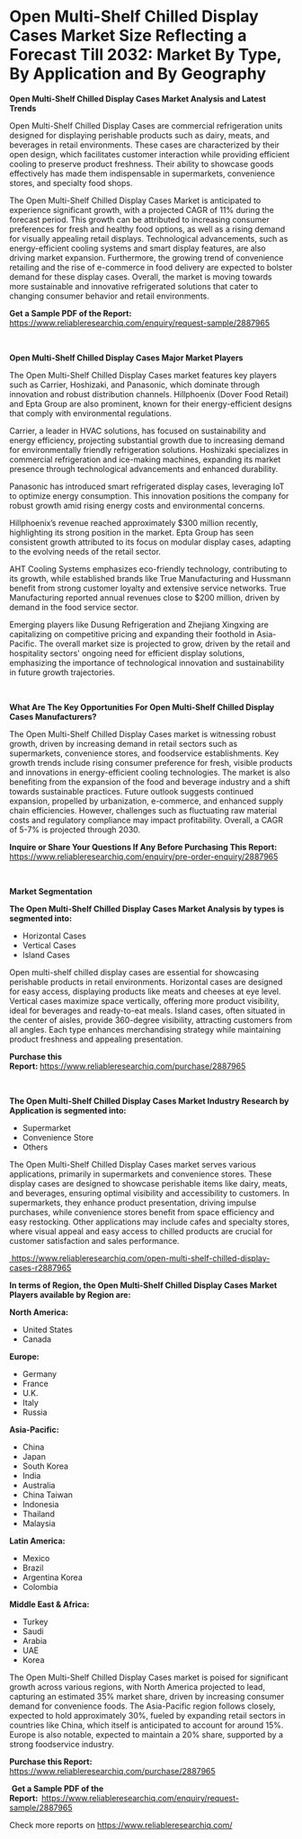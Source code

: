 <p><h1>Open Multi-Shelf Chilled Display Cases Market Size Reflecting a Forecast Till 2032: Market By Type, By Application and By Geography</h1></p><p><strong>Open Multi-Shelf Chilled Display Cases Market Analysis and Latest Trends</strong></p>
<p><p>Open Multi-Shelf Chilled Display Cases are commercial refrigeration units designed for displaying perishable products such as dairy, meats, and beverages in retail environments. These cases are characterized by their open design, which facilitates customer interaction while providing efficient cooling to preserve product freshness. Their ability to showcase goods effectively has made them indispensable in supermarkets, convenience stores, and specialty food shops.</p><p>The Open Multi-Shelf Chilled Display Cases Market is anticipated to experience significant growth, with a projected CAGR of 11% during the forecast period. This growth can be attributed to increasing consumer preferences for fresh and healthy food options, as well as a rising demand for visually appealing retail displays. Technological advancements, such as energy-efficient cooling systems and smart display features, are also driving market expansion. Furthermore, the growing trend of convenience retailing and the rise of e-commerce in food delivery are expected to bolster demand for these display cases. Overall, the market is moving towards more sustainable and innovative refrigerated solutions that cater to changing consumer behavior and retail environments.</p></p>
<p><strong>Get a Sample PDF of the Report:&nbsp;</strong> <a href="https://www.reliableresearchiq.com/enquiry/request-sample/2887965?utm_campaign=3180&utm_medium=2&utm_source=Github&utm_content=ia&utm_term=14032025&utm_id=open-multi-shelf-chilled-display-cases">https://www.reliableresearchiq.com/enquiry/request-sample/2887965</a></p>
<p>&nbsp;</p>
<p><strong>Open Multi-Shelf Chilled Display Cases Major Market Players</strong></p>
<p><p>The Open Multi-Shelf Chilled Display Cases market features key players such as Carrier, Hoshizaki, and Panasonic, which dominate through innovation and robust distribution channels. Hillphoenix (Dover Food Retail) and Epta Group are also prominent, known for their energy-efficient designs that comply with environmental regulations.</p><p>Carrier, a leader in HVAC solutions, has focused on sustainability and energy efficiency, projecting substantial growth due to increasing demand for environmentally friendly refrigeration solutions. Hoshizaki specializes in commercial refrigeration and ice-making machines, expanding its market presence through technological advancements and enhanced durability.</p><p>Panasonic has introduced smart refrigerated display cases, leveraging IoT to optimize energy consumption. This innovation positions the company for robust growth amid rising energy costs and environmental concerns.</p><p>Hillphoenix’s revenue reached approximately $300 million recently, highlighting its strong position in the market. Epta Group has seen consistent growth attributed to its focus on modular display cases, adapting to the evolving needs of the retail sector.</p><p>AHT Cooling Systems emphasizes eco-friendly technology, contributing to its growth, while established brands like True Manufacturing and Hussmann benefit from strong customer loyalty and extensive service networks. True Manufacturing reported annual revenues close to $200 million, driven by demand in the food service sector.</p><p>Emerging players like Dusung Refrigeration and Zhejiang Xingxing are capitalizing on competitive pricing and expanding their foothold in Asia-Pacific. The overall market size is projected to grow, driven by the retail and hospitality sectors' ongoing need for efficient display solutions, emphasizing the importance of technological innovation and sustainability in future growth trajectories.</p></p>
<p>&nbsp;</p>
<p><strong>What Are The Key Opportunities For Open Multi-Shelf Chilled Display Cases Manufacturers?</strong></p>
<p><p>The Open Multi-Shelf Chilled Display Cases market is witnessing robust growth, driven by increasing demand in retail sectors such as supermarkets, convenience stores, and foodservice establishments. Key growth trends include rising consumer preference for fresh, visible products and innovations in energy-efficient cooling technologies. The market is also benefiting from the expansion of the food and beverage industry and a shift towards sustainable practices. Future outlook suggests continued expansion, propelled by urbanization, e-commerce, and enhanced supply chain efficiencies. However, challenges such as fluctuating raw material costs and regulatory compliance may impact profitability. Overall, a CAGR of 5-7% is projected through 2030.</p></p>
<p><strong>Inquire or Share Your Questions If Any Before Purchasing This Report:</strong> <a href="https://www.reliableresearchiq.com/enquiry/pre-order-enquiry/2887965?utm_campaign=3180&utm_medium=2&utm_source=Github&utm_content=ia&utm_term=14032025&utm_id=open-multi-shelf-chilled-display-cases">https://www.reliableresearchiq.com/enquiry/pre-order-enquiry/2887965</a></p>
<p>&nbsp;</p>
<p><strong>Market Segmentation</strong></p>
<p><strong>The Open Multi-Shelf Chilled Display Cases Market Analysis by types is segmented into:</strong></p>
<p><ul><li>Horizontal Cases</li><li>Vertical Cases</li><li>lsland Cases</li></ul></p>
<p><p>Open multi-shelf chilled display cases are essential for showcasing perishable products in retail environments. Horizontal cases are designed for easy access, displaying products like meats and cheeses at eye level. Vertical cases maximize space vertically, offering more product visibility, ideal for beverages and ready-to-eat meals. Island cases, often situated in the center of aisles, provide 360-degree visibility, attracting customers from all angles. Each type enhances merchandising strategy while maintaining product freshness and appealing presentation.</p></p>
<p><strong>Purchase this Report:&nbsp;</strong><a href="https://www.reliableresearchiq.com/purchase/2887965?utm_campaign=3180&utm_medium=2&utm_source=Github&utm_content=ia&utm_term=14032025&utm_id=open-multi-shelf-chilled-display-cases">https://www.reliableresearchiq.com/purchase/2887965</a></p>
<p>&nbsp;</p>
<p><strong>The Open Multi-Shelf Chilled Display Cases Market Industry Research by Application is segmented into:</strong></p>
<p><ul><li>Supermarket</li><li>Convenience Store</li><li>Others</li></ul></p>
<p><p>The Open Multi-Shelf Chilled Display Cases market serves various applications, primarily in supermarkets and convenience stores. These display cases are designed to showcase perishable items like dairy, meats, and beverages, ensuring optimal visibility and accessibility to customers. In supermarkets, they enhance product presentation, driving impulse purchases, while convenience stores benefit from space efficiency and easy restocking. Other applications may include cafes and specialty stores, where visual appeal and easy access to chilled products are crucial for customer satisfaction and sales performance.</p></p>
<p><a href="https://www.reliableresearchiq.com/open-multi-shelf-chilled-display-cases-r2887965?utm_campaign=3180&utm_medium=2&utm_source=Github&utm_content=ia&utm_term=14032025&utm_id=open-multi-shelf-chilled-display-cases">&nbsp;https://www.reliableresearchiq.com/open-multi-shelf-chilled-display-cases-r2887965</a></p>
<p><strong>In terms of Region, the Open Multi-Shelf Chilled Display Cases Market Players available by Region are:</strong></p>
<p>
    <p> <strong> North America: </strong>
        <ul>
            <li>United States</li>
            <li>Canada</li>
        </ul>
        </p> 
    <p> <strong> Europe: </strong>
        <ul>
            <li>Germany</li>
            <li>France</li>
            <li>U.K.</li>
            <li>Italy</li>
            <li>Russia</li>
        </ul>
        </p> 
    <p> <strong> Asia-Pacific: </strong>
        <ul>
            <li>China</li>
            <li>Japan</li>
            <li>South Korea</li>
            <li>India</li>
            <li>Australia</li>
            <li>China Taiwan</li>
            <li>Indonesia</li>
            <li>Thailand</li>
            <li>Malaysia</li>
        </ul>
        </p> 
    <p> <strong> Latin America: </strong>
        <ul>
            <li>Mexico</li>
            <li>Brazil</li>
            <li>Argentina Korea</li>
            <li>Colombia</li>
        </ul>
        </p> 
    <p> <strong> Middle East & Africa: </strong>
        <ul>
            <li>Turkey</li>
            <li>Saudi</li>
            <li>Arabia</li>
            <li>UAE</li>
            <li>Korea</li>
        </ul>
    </p>
    </p>
<p><p>The Open Multi-Shelf Chilled Display Cases market is poised for significant growth across various regions, with North America projected to lead, capturing an estimated 35% market share, driven by increasing consumer demand for convenience foods. The Asia-Pacific region follows closely, expected to hold approximately 30%, fueled by expanding retail sectors in countries like China, which itself is anticipated to account for around 15%. Europe is also notable, expected to maintain a 20% share, supported by a strong foodservice industry.</p></p>
<p><strong>Purchase this Report: </strong><a href="https://www.reliableresearchiq.com/purchase/2887965?utm_campaign=3180&utm_medium=2&utm_source=Github&utm_content=ia&utm_term=14032025&utm_id=open-multi-shelf-chilled-display-cases">https://www.reliableresearchiq.com/purchase/2887965</a></p>
<p>&nbsp;<strong>Get a Sample PDF of the Report:&nbsp;&nbsp;</strong><a href="https://www.reliableresearchiq.com/enquiry/request-sample/2887965?utm_campaign=3180&utm_medium=2&utm_source=Github&utm_content=ia&utm_term=14032025&utm_id=open-multi-shelf-chilled-display-cases">https://www.reliableresearchiq.com/enquiry/request-sample/2887965</a></p>
<p><strong></strong></p>
<p>Check more reports on <a href="https://www.reliableresearchiq.com/?utm_campaign=3180&utm_medium=2&utm_source=Github&utm_content=ia&utm_term=14032025&utm_id=open-multi-shelf-chilled-display-cases">https://www.reliableresearchiq.com/</a></p>